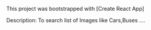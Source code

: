 This project was bootstrapped with [Create React App]

Description: To search list of Images like Cars,Buses ....